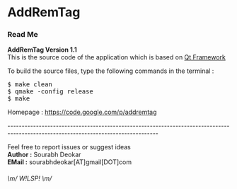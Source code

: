 AddRemTag
=========

<h3>Read Me</h3>
<b>AddRemTag Version 1.1</b><br>
This is the source code of the application which is based on <a href=http://qt-project.org/ >Qt Framework</a><br>

To build the source files, type the following commands in the terminal :
<pre>
$ make clean
$ qmake -config release
$ make
</pre>

Homepage : <a href=https://code.google.com/p/addremtag >https://code.google.com/p/addremtag</a>


-----------------------------------------------------------------------------------------------------------------------------------<br>


Feel free to report issues or suggest ideas<br>
<b>Author :</b> Sourabh Deokar	
<b>EMail :</b> sourabhdeokar[AT]gmail[DOT]com


<h6>	
 	\m/ W!LSP! \m/ 
</h6>

